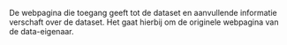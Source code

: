 De webpagina die toegang geeft tot de dataset en aanvullende informatie verschaft over de dataset. Het gaat hierbij om de originele webpagina van de data-eigenaar.
